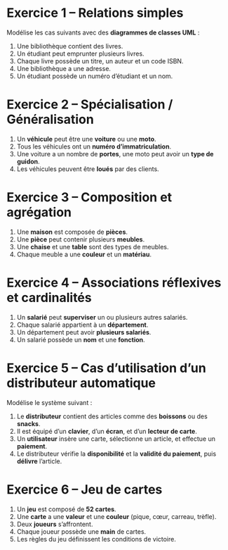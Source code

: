 # **Exercice 1 – Relations simples**
Modélise les cas suivants avec des **diagrammes de classes UML** :
1. Une bibliothèque contient des livres.  
2. Un étudiant peut emprunter plusieurs livres.  
3. Chaque livre possède un titre, un auteur et un code ISBN.  
4. Une bibliothèque a une adresse.  
5. Un étudiant possède un numéro d’étudiant et un nom.  



# **Exercice 2 – Spécialisation / Généralisation**
1. Un **véhicule** peut être une **voiture** ou une **moto**.  
2. Tous les véhicules ont un **numéro d’immatriculation**.  
3. Une voiture a un nombre de **portes**, une moto peut avoir un **type de guidon**.  
4. Les véhicules peuvent être **loués** par des clients.  



# **Exercice 3 – Composition et agrégation**
1. Une **maison** est composée de **pièces**.  
2. Une **pièce** peut contenir plusieurs **meubles**.  
3. Une **chaise** et une **table** sont des types de meubles.  
4. Chaque meuble a une **couleur** et un **matériau**.



# **Exercice 4 – Associations réflexives et cardinalités**
1. Un **salarié** peut **superviser** un ou plusieurs autres salariés.  
2. Chaque salarié appartient à un **département**.  
3. Un département peut avoir **plusieurs salariés**.  
4. Un salarié possède un **nom** et une **fonction**.



# **Exercice 5 – Cas d’utilisation d’un distributeur automatique**
Modélise le système suivant :
1. Le **distributeur** contient des articles comme des **boissons** ou des **snacks**.  
2. Il est équipé d’un **clavier**, d’un **écran**, et d’un **lecteur de carte**.  
3. Un **utilisateur** insère une carte, sélectionne un article, et effectue un **paiement**.  
4. Le distributeur vérifie la **disponibilité** et la **validité du paiement**, puis **délivre** l’article.



# **Exercice 6 – Jeu de cartes**
1. Un **jeu** est composé de **52 cartes**.  
2. Une **carte** a une **valeur** et une **couleur** (pique, cœur, carreau, trèfle).  
3. Deux **joueurs** s’affrontent.  
4. Chaque joueur possède une **main** de cartes.  
5. Les règles du jeu définissent les conditions de victoire.

